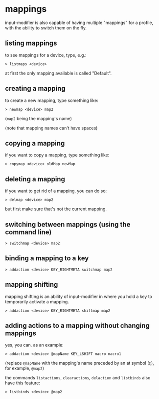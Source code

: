 # mappings

input-modifier is also capable of having multiple "mappings" for a profile, with the ability to switch them on the fly.

## listing mappings

to see mappings for a device, type, e.g.:

```
> listmaps <device>
```

at first the only mapping available is called "Default".

## creating a mapping

to create a new mapping, type something like:

```
> newmap <device> map2
```

(`map2` being the mapping's name)

(note that mapping names can't have spaces)

## copying a mapping

if you want to copy a mapping, type something like:

```
> copymap <device> oldMap newMap
```

## deleting a mapping

if you want to get rid of a mapping, you can do so:

```
> delmap <device> map2
```

but first make sure that's not the current mapping.

## switching between mappings (using the command line)

```
> switchmap <device> map2
```

## binding a mapping to a key

```
> addaction <device> KEY_RIGHTMETA switchmap map2
```

## mapping shifting

mapping shifting is an ability of input-modifier in where you hold a key to temporarily activate a mapping.

```
> addaction <device> KEY_RIGHTMETA shiftmap map2
```

## adding actions to a mapping without changing mappings

yes, you can. as an example:

```
> addaction <device> @mapName KEY_LSHIFT macro macro1
```

(replace `@mapName` with the mapping's name preceded by an at symbol (`@`), for example, `@map2`)

the commands `listactions`, `clearactions`, `delaction` and `listbinds` also have this feature:

```
> listbinds <device> @map2
```
